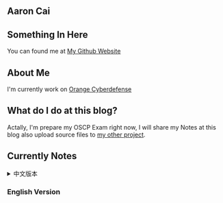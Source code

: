 ## Aaron Cai
## Something In Here
You can found me at [My Github Website](https://github.com/AaronCaiii)

## About Me
I'm currently work on [Orange Cyberdefense](https://www.orangecyberdefense.com)

## What do I do at this blog?
Actally, I'm prepare my OSCP Exam right now, I will share my Notes at this blog also upload source files to [my other project](https://github.com/AaronCaiii/Notes).

## Currently Notes
<details>
<summary>中文版本</summary>
<a href="https://aaroncaiii.github.io/Target%20Notes/Cute">Cute</a>
<a href="https://aaroncaiii.github.io/Target%20Notes/Development">Development</a>
<a href="https://aaroncaiii.github.io/Target%20Notes/FALL">FALL</a>
<a href="https://aaroncaiii.github.io/Target%20Notes/Joy">Joy</a>
<a href="https://aaroncaiii.github.io/Target%20Notes/SkyTower">SkyTower</a>
<a href="https://aaroncaiii.github.io/Target%20Notes/lampiao">lampiao</a>
<a href="https://aaroncaiii.github.io/Target%20Notes/loly">loly</a>
<a href="https://aaroncaiii.github.io/Target%20Notes/natraj">natraj</a>
<a href="https://aaroncaiii.github.io/Target%20Notes/sar">sar</a>
<a href="https://aaroncaiii.github.io/Target%20Notes/solstice">solstice</a>
</details>

### English Version
